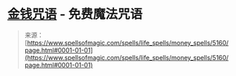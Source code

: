 <!--yml

category: 未分类

date: 2024-06-12 18:39:11

-->

# [金钱咒语](https://www.spellsofmagic.com/spells/life_spells/money_spells/5160/page.html#0001-01-01) - 免费魔法咒语

> 来源：[https://www.spellsofmagic.com/spells/life_spells/money_spells/5160/page.html#0001-01-01](https://www.spellsofmagic.com/spells/life_spells/money_spells/5160/page.html#0001-01-01)
